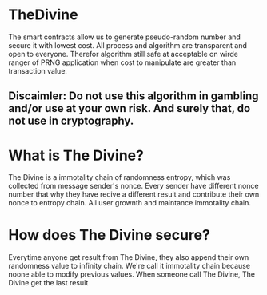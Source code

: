 # TheDivine
The smart contracts allow us to generate pseudo-random number and secure it with lowest cost. All process and algorithm are transparent and open to everyone. Therefor algorithm still safe at acceptable on wirde ranger of PRNG application when cost to manipulate are greater than transaction value.

## Discaimler: Do not use this algorithm in gambling and/or use at your own risk. And surely that, do not use in cryptography.

# What is The Divine?
The Divine is a immotality chain of randomness entropy, which was collected from message sender's nonce. Every sender have different nonce number that why they have recive a different result and contribute their own nonce to entropy chain. All user grownth and maintance immotality chain.

# How does The Divine secure?

Everytime anyone get result from The Divine, they also append their own randomness value to infinity chain. We're call it immotality chain because noone able to modify previous values. When someone call The Divine, The Divine get the last result 